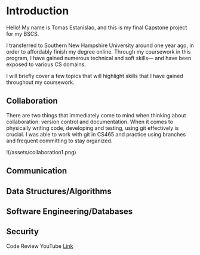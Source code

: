 # Introduction
Hello! My name is Tomas Estanislao, and this is my final Capstone project for my BSCS. 

I transferred to Southern New Hampshire University around one year ago, in order to affordably finish my degree online. Through my coursework in this program, I have gained numerous technical and soft skills— and have been exposed to various CS domains.   

I will briefly cover a few topics that will highlight skills that I have gained throughout my coursework. 

## Collaboration
There are two things that immediately come to mind when thinking about collaboration: version control and documentation. When it comes to physically writing code, developing and testing, using git effectively is crucial. I was able to work with git in CS465 and practice using branches and frequent committing to stay organized. 

!(/assets/collaboration1.png)

## Communication

## Data Structures/Algorithms

## Software Engineering/Databases

## Security





Code Review YouTube [Link](https://youtu.be/LcpNidBBbhM)
